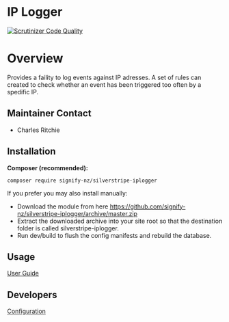 # IP Logger
[![Scrutinizer Code Quality](https://scrutinizer-ci.com/g/signify-nz/silverstripe-iplogger/badges/quality-score.png?b=master)](https://scrutinizer-ci.com/g/signify-nz/silverstripe-iplogger/?branch=master)

# Overview
Provides a faility to log events against IP adresses. 
A set of rules can created to check whether an event has been triggered too often by a spedific IP.

## Maintainer Contact
* Charles Ritchie

## Installation
__Composer (recommended):__
```
composer require signify-nz/silverstripe-iplogger
```

If you prefer you may also install manually:
* Download the module from here https://github.com/signify-nz/silverstripe-iplogger/archive/master.zip
* Extract the downloaded archive into your site root so that the destination folder is called silverstripe-iplogger.
* Run dev/build to flush the config manifests and rebuild the database.

## Usage
[User Guide](/docs/en/user_guide.md)

## Developers
[Configuration](/docs/en/configuration.md)
